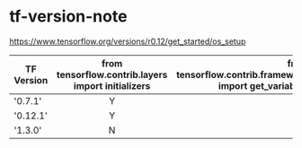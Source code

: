 # tf-version-note


https://www.tensorflow.org/versions/r0.12/get_started/os_setup





| TF Version        | from tensorflow.contrib.layers import initializers        |from tensorflow.contrib.framework import get_variables |
| ------------- |:-------------:| -----:|
| '0.7.1'     | Y| N |
| '0.12.1'    | Y     |  Y |
| '1.3.0' | N     |  Y |

